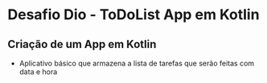 # __Desafio Dio - ToDoList App em Kotlin__

## Criação de um App em Kotlin

- Aplicativo básico que armazena a lista de tarefas que serão feitas com data e hora
